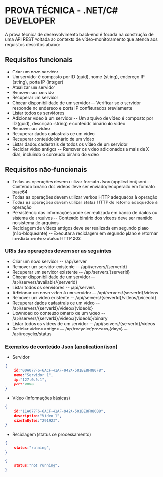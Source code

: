 # PROVA TÉCNICA - .NET/C# DEVELOPER

A prova técnica de desenvolvimento back-end é focada na construção de uma API REST voltada ao
contexto de vídeo-monitoramento que atenda aos requisitos descritos abaixo:

## Requisitos funcionais

- Criar um novo servidor
-  Um servidor é composto por ID (guid), nome (string), endereço IP (string), porta IP (integer)
- Atualizar um servidor
- Remover um servidor
- Recuperar um servidor
- Checar disponibilidade de um servidor
-- Verificar se o servidor responde no endereço e porta IP configurados previamente
- Listar todos os servidores
- Adicionar vídeo à um servidor
-- Um arquivo de vídeo é composto por ID (guid), descrição (string) e conteúdo binário do vídeo
- Remover um vídeo
- Recuperar dados cadastrais de um vídeo
- Recuperar conteúdo binário de um vídeo
- Listar dados cadastrais de todos os vídeo de um servidor
- Reciclar vídeo antigos
-- Remover os vídeo adicionados a mais de X dias, incluindo o conteúdo binário do vídeo

## Requisitos não-funcionais

- Todas as operações devem utilizar formato Json (application/json)
-- Conteúdo binário dos vídeos deve ser enviado/recuperado em formato base64
- Todas as operações devem utilizar verbos HTTP adequados à operação
- Todas as operações devem utilizar status HTTP de retorno adequados à operação
- Persistência das informações pode ser realizada em banco de dados ou sistema de arquivos
-- Conteúdo binário dos vídeos deve ser mantido no sistema de arquivos
- Reciclagem de vídeos antigos deve ser realizada em segundo plano (não-bloqueante)
-- Executar a reciclagem em segundo plano e retornar imediatamente o status HTTP 202
### URIs das operações devem ser as seguintes
 - Criar um novo servidor
--  /api/server
- Remover um servidor existente
-- /api/servers/{serverId}
- Recuperar um servidor existente
-- /api/servers/{serverId}
- Checar disponibilidade de um servidor
-- /api/servers/available/{serverId}
- Listar todos os servidores
-- /api/servers
- Adicionar um novo vídeo à um servidor
-- /api/servers/{serverId}/videos
- Remover um vídeo existente
-- /api/servers/{serverId}/videos/{videoId}
- Recuperar dados cadastrais de um vídeo
-- /api/servers/{serverId}/videos/{videoId}
- Download do conteúdo binário de um vídeo
-- /api/servers/{serverId}/videos/{videoId}/binary
- Listar todos os vídeos de um servidor
-- /api/servers/{serverId}/videos
- Reciclar vídeos antigos
-- /api/recycler/process/{days}
-- /api/recycler/status
 ### Exemplos de conteúdo Json (application/json)
- Servidor
```json
{ 
	id:"00A077F6-6ACF-41AF-942A-501BE8FB80F8", 
	name:"Servidor 1", 
	ip:"127.0.0.1", 
	port:8080 
}
```

- Vídeo (informações básicas)
```json
{ 
	id:"11A077F6-6ACF-41AF-942A-501BE8FB80B8", 
	description:"Video 1", 
	sizeInBytes:"291923", 	
}
```

- Reciclagem (status de processamento)
```json
{ 
	status:"running", 	
}
```
```json
{ 
	status:"not running", 	
}
```


